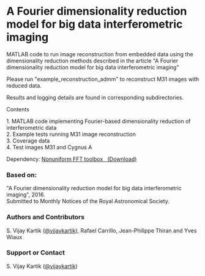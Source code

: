 # A Fourier dimensionality reduction model for big data interferometric imaging

MATLAB code to run image reconstruction from embedded data using the dimensionality reduction methods described in the article "A Fourier dimensionality reduction model for big data interferometric imaging"

Please run "example_reconstruction_admm" to reconstruct M31 images with reduced data.

Results and logging details are found in corresponding subdirectories.

<a id="contents" class="anchor" href="#contents" aria-hidden="true"><span aria-hidden="true" class="octicon octicon-link"></span></a>Contents</h3>

<p>1. MATLAB code implementing Fourier-based dimensionality reduction of interferometric data<br>2. Example tests running M31 image reconstruction<br>3. Coverage data<br>4. Test images M31 and Cygnus A</p>
<p>Dependency: <a href="http://dx.doi.org/10.1109/TSP.2002.807005">Nonuniform FFT toolbox &nbsp;</a><a href="http://web.eecs.umich.edu/~fessler/irt/fessler.tgz">&nbsp;(Download)</a></p>
<h3>
<a id="based-on" class="anchor" href="#based-on" aria-hidden="true"><span aria-hidden="true" class="octicon octicon-link"></span></a>Based on:</h3>

<p> "A Fourier dimensionality reduction model for big data interferometric imaging", 2016.<br>Submitted to Monthly Notices of the Royal Astronomical Society.</p>

<h3>
<a id="authors-and-contributors" class="anchor" href="#authors-and-contributors" aria-hidden="true"><span aria-hidden="true" class="octicon octicon-link"></span></a>Authors and Contributors</h3>

<p>S. Vijay Kartik (<a href="https://github.com/vijaykartik" class="user-mention">@vijaykartik</a>), Rafael Carrillo, Jean-Philippe Thiran and Yves Wiaux</p>

<h3>
<a id="support-or-contact" class="anchor" href="#support-or-contact" aria-hidden="true"><span aria-hidden="true" class="octicon octicon-link"></span></a>Support or Contact</h3>

<p>S. Vijay Kartik (<a href="https://github.com/vijaykartik" class="user-mention">@vijaykartik</a>)</p>

